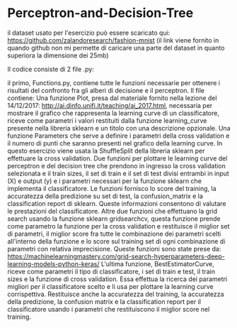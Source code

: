 # Perceptron-and-Decision-Tree

il dataset usato per l'esercizio può essere scaricato qui: https://github.com/zalandoresearch/fashion-mnist
(il link viene fornito in quando github non mi permette di caricare una parte del dataset in quanto superiora la dimensione dei 25mb) 

Il codice consiste di 2 file .py:

il primo, Functions.py, contiene tutte le funzioni necessarie per ottenere i risultati del confronto fra gli alberi di decisione e il perceptron.
Il file contiene:
Una funzione Plot, presa dal materiale fornito nella lezione del 14/12/2017: http://ai.dinfo.unifi.it/teaching/ai_2017.html, necessaria per mostrare il grafico che rappresenta la learning curve di un classificatore, riceve come parametri i valori restituiti dalla funzione learning_curve presente nella libreria sklearn e un titolo con una descrizione opzionale.
Una funzione Parameters che serve a definire i parametri della cross validation e il numero di punti che saranno presenti nel grafico della learning curve. In questo esercizio viene usata la ShuffleSplit della libreria sklearn per effettuare la cross validation.
Due funzioni per plottare le learning curve del perceptron e del decision tree che prendono in ingresso la cross validation selezionata e il train sizes, il set di train e il set di test divisi entrambi in input (X) e output (y) e i parametri necessari per la funzione sklearn che implementa il classificatore. Le funzioni fornisco lo score del training, la accuratezza della predizione su set di test, la confusion_matrix e la classification report di sklearn. Queste informazioni consentono di valutare le prestazioni del classificatore.
Altre due funzioni che effettuano la grid search usando la funzione sklearn gridsearchcv, questa funzione prende come parametro la funzione per la cross validation e restituisce il miglior set di parametri, il miglior score fra tutte le combinazione dei parametri scelti all'interno della funzione e lo score sul training set di ogni combinazione di parametri con relativa imprecisione. 
Queste funzioni sono state prese da: https://machinelearningmastery.com/grid-search-hyperparameters-deep-learning-models-python-keras/
L'ultima funzione, BestEstimatorCurve, riceve come parametri il tipo di classificatore, i set di train e test, il train sizes e la funzione di cross validation. Essa effettua la ricerca dei parametri migliori per il classificatore scelto e li usa per plottare la learning curve corrispettiva. Restituisce anche la accuratezza del training, la accuratezza della predizione, la confusion matrix e la classification report per il classificatore usando i parametri che restituiscono il miglior score nel training.
